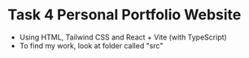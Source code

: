 # Task 4 Personal Portfolio Website

- Using HTML, Tailwind CSS and React + Vite (with TypeScript)
- To find my work, look at folder called "src"